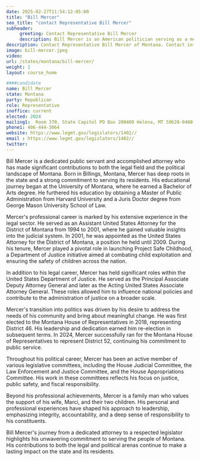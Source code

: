 ```yaml
---
date: 2025-02-27T11:54:12-05:00
title: "Bill Mercer"
seo_title: "contact Representative Bill Mercer"
subheader:
     greeting: Contact Representative Bill Mercer
     description: Bill Mercer is an American politician serving as a member of the Montana House of Representatives from the 52nd district. He assumed office on January 6, 2025. His current term ends on January 4, 2027.
description: Contact Representative Bill Mercer of Montana. Contact information for Bill Mercer includes email address, phone number, and mailing address.
image: bill-mercer.jpeg
video:
url: /states/montana/bill-mercer/
weight: 1
layout: course_home

####candidate
name: Bill Mercer
state: Montana
party: Republican
role: Representative
inoffice: current
elected: 2024
mailing1:  Room 370, State Capitol PO Box 200400 Helena, MT 59620-0400
phone1: 406-444-3064
website: https://www.legmt.gov/legislators/1402//
email : https://www.legmt.gov/legislators/1402//
twitter: 
---
```

Bill Mercer is a dedicated public servant and accomplished attorney who has made significant contributions to both the legal field and the political landscape of Montana. Born in Billings, Montana, Mercer has deep roots in the state and a strong commitment to serving its residents. His educational journey began at the University of Montana, where he earned a Bachelor of Arts degree. He furthered his education by obtaining a Master of Public Administration from Harvard University and a Juris Doctor degree from George Mason University School of Law.

Mercer's professional career is marked by his extensive experience in the legal sector. He served as an Assistant United States Attorney for the District of Montana from 1994 to 2001, where he gained valuable insights into the judicial system. In 2001, he was appointed as the United States Attorney for the District of Montana, a position he held until 2009. During his tenure, Mercer played a pivotal role in launching Project Safe Childhood, a Department of Justice initiative aimed at combating child exploitation and ensuring the safety of children across the nation.

In addition to his legal career, Mercer has held significant roles within the United States Department of Justice. He served as the Principal Associate Deputy Attorney General and later as the Acting United States Associate Attorney General. These roles allowed him to influence national policies and contribute to the administration of justice on a broader scale.

Mercer's transition into politics was driven by his desire to address the needs of his community and bring about meaningful change. He was first elected to the Montana House of Representatives in 2018, representing District 46. His leadership and dedication earned him re-election in subsequent terms. In 2024, Mercer successfully ran for the Montana House of Representatives to represent District 52, continuing his commitment to public service.

Throughout his political career, Mercer has been an active member of various legislative committees, including the House Judicial Committee, the Law Enforcement and Justice Committee, and the House Appropriations Committee. His work in these committees reflects his focus on justice, public safety, and fiscal responsibility.

Beyond his professional achievements, Mercer is a family man who values the support of his wife, Marci, and their two children. His personal and professional experiences have shaped his approach to leadership, emphasizing integrity, accountability, and a deep sense of responsibility to his constituents.

Bill Mercer's journey from a dedicated attorney to a respected legislator highlights his unwavering commitment to serving the people of Montana. His contributions to both the legal and political arenas continue to make a lasting impact on the state and its residents.

